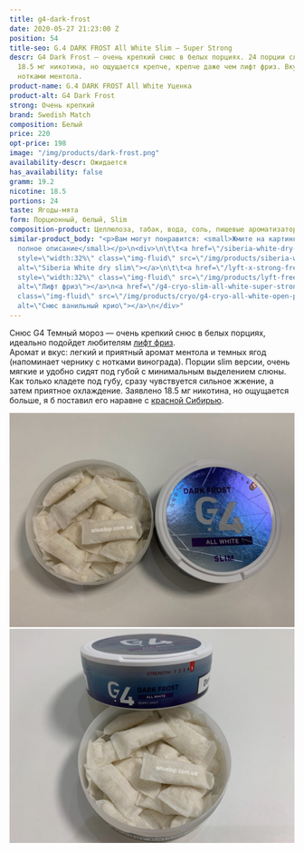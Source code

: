 ```yaml
---
title: g4-dark-frost
date: 2020-05-27 21:23:00 Z
position: 54
title-seo: G.4 DARK FROST All White Slim — Super Strong
descr: G4 Dark Frost — очень крепкий снюс в белых порциях. 24 порции слим, с крепостью
  18.5 мг никотина, но ощущается крепче, крепче даже чем лифт фриз. Вкус черники с
  нотками ментола.
product-name: G.4 DARK FROST All White Уценка
product-alt: G4 Dark Frost
strong: Очень крепкий
brand: Swedish Match
composition: Белый
price: 220
opt-price: 198
image: "/img/products/dark-frost.png"
availability-descr: Ожидается
has_availability: false
gramm: 19.2
nicotine: 18.5
portions: 24
taste: Ягоды-мята
form: Порционный, белый, Slim
composition-product: Целлюлоза, табак, вода, соль, пищевые ароматизаторы
similar-product_body: "<p>Вам могут понравится: <small>Жмите на картинки и читайте
  полное описание</small></p>\n<div>\n\t\t<a href=\"/siberia-white-dry-slim\"><img
  style=\"width:32%\" class=\"img-fluid\" src=\"/img/products/siberia-white-dry-slim/siberia-open-and-cryo.jpg\"
  alt=\"Siberia White dry slim\"></a>\n\t\t<a href=\"/lyft-x-strong-freeze-slim-white\"><img
  style=\"width:32%\" class=\"img-fluid\" src=\"/img/products/lyft-freeze/lyft-freeze-open.jpg\"
  alt=\"Лифт фриз\"></a>\n<a href=\"/g4-cryo-slim-all-white-super-strong\"><img style=\"width:32%\"
  class=\"img-fluid\" src=\"/img/products/cryo/g4-cryo-all-white-open-portion.jpg\"
  alt=\"Снюс ванильный крио\"></a>\n</div>"
---
```


Снюс G4 Темный мороз — очень крепкий снюс в белых порциях, идеально подойдет любителям [лифт фриз](/lyft-x-strong-freeze-slim-white).<br>
Аромат и вкус: легкий и приятный аромат ментола и темных ягод (напоминает чернику с нотками винограда). Порции slim версии, очень мягкие и удобно сидят под губой с минимальным выделением слюны.<br>
Как только кладете под губу, сразу чувствуется сильное жжение, а затем приятное охлаждение. Заявлено 18.5 мг никотина, но ощущается больше, я б поставил его наравне с [красной Сибирью](/siberia-white-dry-slim).
<div class="popup-gallery d-flex mb-2">
	<a class="mr-2" href="/img/products/deep/deep-dark-frost-open-all.jpg" title="G.4 DARK FROST крепче чем <a href='/lyft-x-strong-freeze-slim-white'>Lyft Freeze</a>"><img class="img-fluid" src="/img/products/deep/deep-dark-frost-open-all.jpg" alt="g4 dark frost snus"></a>
	<a href="/img/products/deep/deep-dark-frost-open.jpg" title="G.4 DARK FROST с мятно-ягодным вкусом"><img class="img-fluid" src="/img/products/deep/deep-dark-frost-open.jpg" alt="Снюс g4 Темный мороз"></a>
</div>